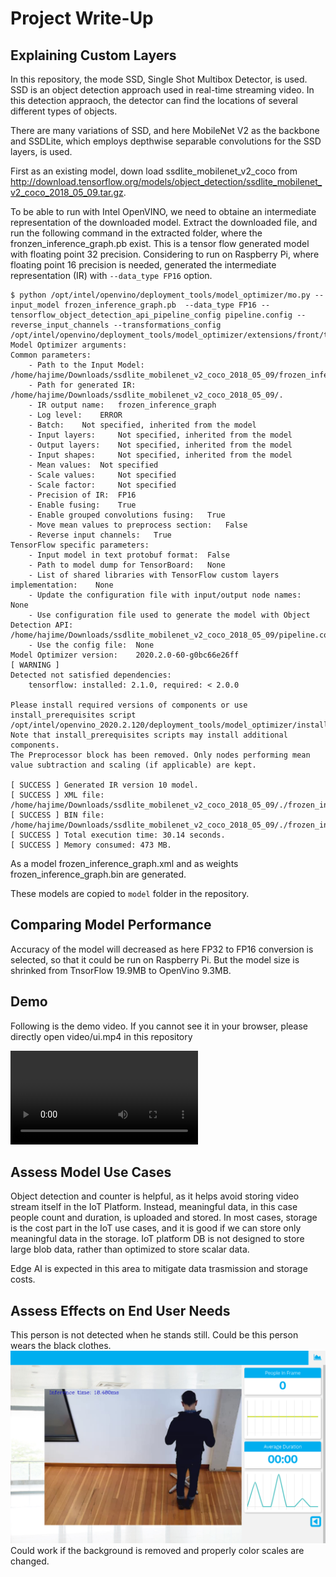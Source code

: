 # Project Write-Up

## Explaining Custom Layers

In this repository, the mode SSD, Single Shot Multibox Detector, is used.
SSD is an object detection approach used in real-time streaming video.
In this detection appraoch, the detector can find the locations of several different types of objects.

There are many variations of SSD, and here MobileNet V2 as the backbone and SSDLite, which employs depthwise separable convolutions for the SSD layers, is used.

First as an existing model, down load ssdlite_mobilenet_v2_coco from http://download.tensorflow.org/models/object_detection/ssdlite_mobilenet_v2_coco_2018_05_09.tar.gz.

To be able to run with Intel OpenVINO, we need to obtaine an intermediate representation of the downloaded model.
Extract the downloaded file, and run the following command in the extracted folder, where the fronzen_inference_graph.pb exist.
This is a tensor flow generated model with floating point 32 precision.
Considering to run on Raspberry Pi, where floating point 16 precision is needed, generated the intermediate representation (IR) with `--data_type FP16` option.

```
$ python /opt/intel/openvino/deployment_tools/model_optimizer/mo.py --input_model frozen_inference_graph.pb  --data_type FP16 --tensorflow_object_detection_api_pipeline_config pipeline.config --reverse_input_channels --transformations_config /opt/intel/openvino/deployment_tools/model_optimizer/extensions/front/tf/ssd_v2_support.json
Model Optimizer arguments:
Common parameters:
    - Path to the Input Model:  /home/hajime/Downloads/ssdlite_mobilenet_v2_coco_2018_05_09/frozen_inference_graph.pb
    - Path for generated IR:    /home/hajime/Downloads/ssdlite_mobilenet_v2_coco_2018_05_09/.
    - IR output name:   frozen_inference_graph
    - Log level:    ERROR
    - Batch:    Not specified, inherited from the model
    - Input layers:     Not specified, inherited from the model
    - Output layers:    Not specified, inherited from the model
    - Input shapes:     Not specified, inherited from the model
    - Mean values:  Not specified
    - Scale values:     Not specified
    - Scale factor:     Not specified
    - Precision of IR:  FP16
    - Enable fusing:    True
    - Enable grouped convolutions fusing:   True
    - Move mean values to preprocess section:   False
    - Reverse input channels:   True
TensorFlow specific parameters:
    - Input model in text protobuf format:  False
    - Path to model dump for TensorBoard:   None
    - List of shared libraries with TensorFlow custom layers implementation:    None
    - Update the configuration file with input/output node names:   None
    - Use configuration file used to generate the model with Object Detection API:  /home/hajime/Downloads/ssdlite_mobilenet_v2_coco_2018_05_09/pipeline.config
    - Use the config file:  None
Model Optimizer version:    2020.2.0-60-g0bc66e26ff
[ WARNING ]  
Detected not satisfied dependencies:
    tensorflow: installed: 2.1.0, required: < 2.0.0

Please install required versions of components or use install_prerequisites script
/opt/intel/openvino_2020.2.120/deployment_tools/model_optimizer/install_prerequisites/install_prerequisites_tf.sh
Note that install_prerequisites scripts may install additional components.
The Preprocessor block has been removed. Only nodes performing mean value subtraction and scaling (if applicable) are kept.

[ SUCCESS ] Generated IR version 10 model.
[ SUCCESS ] XML file: /home/hajime/Downloads/ssdlite_mobilenet_v2_coco_2018_05_09/./frozen_inference_graph.xml
[ SUCCESS ] BIN file: /home/hajime/Downloads/ssdlite_mobilenet_v2_coco_2018_05_09/./frozen_inference_graph.bin
[ SUCCESS ] Total execution time: 30.14 seconds. 
[ SUCCESS ] Memory consumed: 473 MB.
```

As a model
frozen_inference_graph.xml
and as weights
frozen_inference_graph.bin
are generated.

These models are copied to `model` folder in the repository.

## Comparing Model Performance

Accuracy of the model will decreased as here FP32 to FP16 conversion is selected, so that it could be run on Raspberry Pi.
But the model size is shrinked from TnsorFlow 19.9MB to OpenVino 9.3MB.

## Demo

Following is the demo video.
If you cannot see it in your browser, please directly open video/ui.mp4 in this repository

<video src="video/ui.mp4" controls>video/ui.mp4</video>


## Assess Model Use Cases

Object detection and counter is helpful, as it helps avoid storing video stream itself in the IoT Platform.
Instead, meaningful data, in this case people count and duration, is uploaded and stored.
In most cases, storage is the cost part in the IoT use cases, and it is good if we can store only meaningful data in the storage.
IoT platform DB is not designed to store large blob data, rather than optimized to store scalar data.

Edge AI is expected in this area to mitigate data trasmission and storage costs.

## Assess Effects on End User Needs

This person is not detected when he stands still. Could be this person wears the black clothes.
![](images/person_not_working.png)
Could work if the background is removed and properly color scales are changed.

